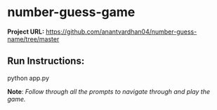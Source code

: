 # number-guess-game

**Project URL:** https://github.com/anantvardhan04/number-guess-name/tree/master
## Run Instructions:

python app.py

**Note**: _Follow through all the prompts to navigate through and play the game._
